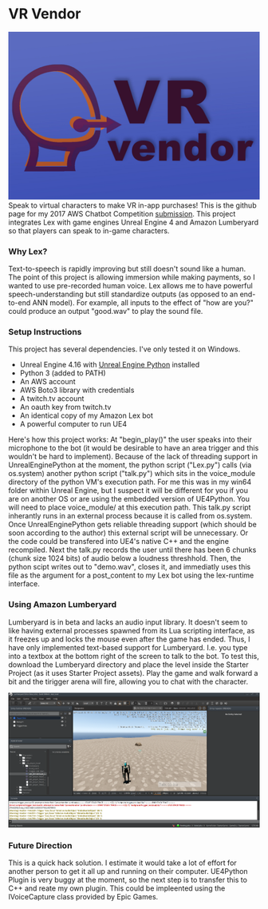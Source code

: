 # VR Vendor
<img src="https://raw.githubusercontent.com/jbecke/VR-Vendor/ae473fd5e0cdaabf7e5912e944139aea77212e9f/vr_vendor.jpg">
Speak to virtual characters to make VR in-app purchases! This is the github page for my 2017 AWS Chatbot Competition <a href="https://devpost.com/software/vr-vendor">submission</a>. This project integrates Lex with game engines Unreal Engine 4 and Amazon Lumberyard so that players can speak to in-game characters.

<h3>Why Lex?</h3>

Text-to-speech is rapidly improving but still doesn't sound like a human. The point of this project is allowing immersion while making payments, so I wanted to use pre-recorded human voice. Lex allows me to have powerful speech-understanding but still standardize outputs (as opposed to an end-to-end ANN model). For example, all inputs to the effect of "how are you?" could produce an output "good.wav" to play the sound file.

<h3> Setup Instructions</h3>

This project has several dependencies. I've only tested it on Windows. 


<ul>
<li>Unreal Engine 4.16 with <a href="https://github.com/20tab/UnrealEnginePython">Unreal Engine Python</a> installed</li>
<li>Python 3 (added to PATH)</li>
<li>An AWS account</li>
<li>AWS Boto3 library with credentials</li>
<li>A twitch.tv account</li>
<li>An oauth key from twitch.tv</li>
<li>An identical copy of my Amazon Lex bot</li>
<li>A powerful computer to run UE4</li>
</ul>

Here's how this project works: At "begin_play()" the user speaks into their microphone to the bot (it would be desirable to have an area trigger and this wouldn't be hard to implement). Because of the lack of threading support in UnrealEnginePython at the moment, the python script ("Lex.py") calls (via os.system) another python script ("talk.py") which sits in the voice_module directory of the python VM's execution path. For me this was in my win64 folder within Unreal Engine, but I suspect it will be different for you if you are on another OS or are using the embedded version of UE4Python. You will need to place voice_module/ at this execution path. This talk.py script inherantly runs in an external process because it is called from os.system. Once UnrealEnginePython gets reliable threading support (which should be soon according to the author) this external script will be unnecessary. Or the code could be transfered into UE4's native C++ and the engine recompiled. Next the talk.py records the user until there has been 6 chunks (chunk size 1024 bits) of audio below a loudness threshhold. Then, the python scipt writes out to "demo.wav", closes it, and immediatly uses this file as the argument for a post_content to my Lex bot using the lex-runtime interface.

<h3>Using Amazon Lumberyard</h3>

Lumberyard is in beta and lacks an audio input library. It doesn't seem to like having external processes spawned from its Lua scripting interface, as it freezes up and locks the mouse even after the game has ended. Thus, I have only implemented text-based support for Lumberyard. I.e. you type into a textbox at the bottom right of the screen to talk to the bot. To test this, download the Lumberyard directory and place the level inside the Starter Project (as it uses Starter Project assets). Play the game and walk forward a bit and the tirigger arena will fire, allowing you to chat with the character.

<img src="https://raw.githubusercontent.com/jbecke/VR-Vendor/master/media/lumberyard.png">

<h3>Future Direction</h3>

This is a quick hack solution. I estimate it would take a lot of effort for another person to get it all up and running on their computer. UE4Python Plugin is very buggy at the moment, so the next step is to transfer this to C++ and reate my own plugin. This could be impleented using the IVoiceCapture class provided by Epic Games. 
